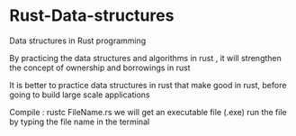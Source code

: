 # Rust-Data-structures
Data structures in Rust programming

By practicing the data structures and algorithms in rust , it will strengthen the concept of ownership and borrowings in rust

It is better to practice data structures in rust that make good in rust, before going to build large scale applications

Compile : rustc FileName.rs
we will get an executable file (.exe) run the file by typing the file name in the terminal
